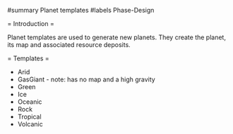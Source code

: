 #summary Planet templates
#labels Phase-Design

= Introduction =

Planet templates are used to generate new planets.  They create the planet, its map and associated resource deposits.

= Templates =

  * Arid
  * GasGiant - note: has no map and a high gravity
  * Green
  * Ice
  * Oceanic
  * Rock
  * Tropical
  * Volcanic